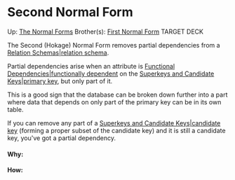 # Second Normal Form

Up: [The Normal Forms](the_normal_forms)
Brother(s): [First Normal Form](first_normal_form)
TARGET DECK

The Second (Hokage) Normal Form removes partial dependencies from a [Relation Schemas|relation schema](relation_schemas|relation_schema).

Partial dependencies arise when an attribute is [Functional Dependencies|functionally dependent](functional_dependencies|functionally_dependent) on the [Superkeys and Candidate Keys|primary key](superkeys_and_candidate_keys|primary_key), but only part of it.

This is a good sign that the database can be broken down further into a part where data that depends on only part of the primary key can be in its own table.

If you can remove any part of a [Superkeys and Candidate Keys|candidate key](superkeys_and_candidate_keys|candidate_key) (forming a proper subset of the candidate key) and it is still a candidate key, you've got a partial dependency.

































#### Why:
#### How:









